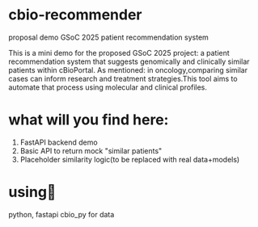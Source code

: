 # cbio-recommender
proposal demo
GSoC 2025 
patient recommendation system

This is a mini demo for the proposed GSoC 2025 project: a patient recommendation system that suggests genomically and clinically similar patients within cBioPortal.
As mentioned: in oncology,comparing similar cases can inform research and treatment strategies.This tool aims to automate that process using molecular and clinical profiles.

# what will you find here:
1. FastAPI backend demo
2. Basic API to return mock "similar patients"
3. Placeholder similarity logic(to be replaced with real data+models)

# using🧱
python, fastapi
cbio_py for data

